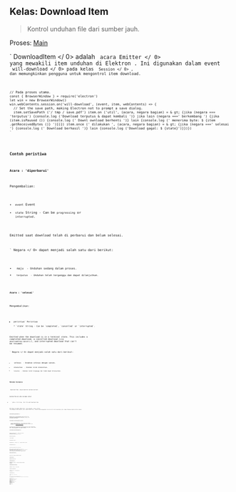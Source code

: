 ## Kelas: Download Item

> Kontrol unduhan file dari sumber jauh.

Proses: [Main](../glossary.md#main-process)

` DownloadItem </ 0> adalah <code> acara Emitter </ 0> yang mewakili item unduhan di Elektron .
Ini digunakan dalam event <code> will-download </ 0>  pada kelas <code> Session </ 0> , dan memungkinkan pengguna untuk mengontrol item download.</p>

<pre><code class="javascript">// Pada proses utama.
const { BrowserWindow } = require('electron')
let win = new BrowserWindow()
win.webContents.session.on('will-download', (event, item, webContents) => {
  // Set the save path, making Electron not to prompt a save dialog.
  item.setSavePath ('/ tmp / save.pdf') item.on ('util', (acara, negara bagian) = & gt; {jika (negara === 'terputus') {console.log ('Download terputus & dapat kembali ')} jika lain (negara ===' berkembang ') {jika (item.isPaused ()) {console.log (' Downl ownload berhenti ')} lain {console.log (' menerima byte: $ {item .getReceivedBytes ()} ')}}}) item.once (' dilakukan ', (acara, negara bagian) = & gt; {jika (negara ===' selesai ') {console.log (' Download berhasil ')} lain {console.log ('Download gagal: $ {state}')}})})
`</pre>

### Contoh peristiwa

#### Acara : 'diperbarui'

Pengembalian:

* `event` Event
* `state` String - Can be `progressing` or `interrupted`.

Emitted saat download telah di perbarui dan belum selesai.

` Negara </ 0> dapat menjadi salah satu dari berikut:</p>

<ul>
<li><code> maju </ 0> - Unduhan sedang dalam proses.</li>
<li><code> terputus </ 0> - Unduhan telah terganggu dan dapat dilanjutkan.</li>
</ul>

<h4 spaces-before="0">Acara : 'selesai'</h4>

<p spaces-before="0">Mengembalikan:</p>

<ul>
<li><code>peristiwa` Peristiwa</li>
* `state` String - Can be `completed`, `cancelled` or `interrupted`.</ul>

Emitted when the download is in a terminal state. This includes a completed download, a cancelled download (via `downloadItem.cancel()`), and interrupted download that can't be resumed.

` Negara </ 0> dapat menjadi salah satu dari berikut:</p>

<ul>
<li><code> selesai </ 0> - Unduhan selesai dengan sukses.</li>
<li><code> dibatalkan </ 0> - Unduhan telah dibatalkan.</li>
<li><code> terputus </ 0> - Unduhan telah terganggu dan tidak dapat dilanjutkan.</li>
</ul>

<h3 spaces-before="0">Metode Instance</h3>

<p spaces-before="0"><code> download Item </ 0> objek memiliki metode berikut:</p>

<h4 spaces-before="0"><code>download Item.set jalan tersimpan (jalan)`</h4>

* ` jalan </ 0> String - Atur file path download item.</li>
</ul>

<p spaces-before="0">API hanya tersedia dalam sesi <code> akan mengunduh </ 0> fungsi callback.
Jika pengguna tidak mengatur jalur simpan melalui API , Elektron akan menggunakan rutinitas asli untuk menentukan jalur simpan (Biasanya meminta dialog simpan).</p>

<h4 spaces-before="0"><code>downloadItem.getSavePath ()`</h4>

Returns `String` - The save path of the download item. This will be either the path set via `downloadItem.setSavePath(path)` or the path selected from the shown save dialog.

#### `downloadItem.setSaveDialogOptions(options)`

* `options` SaveDialogOptions - Set the save file dialog options. This object has the same properties as the `options` parameter of [`dialog.showSaveDialog()`](dialog.md).

This API allows the user to set custom options for the save dialog that opens for the download item by default. API hanya tersedia dalam sesi ` akan mengunduh </ 0> fungsi callback.</p>

<h4 spaces-before="0"><code>downloadItem.getSaveDialogOptions()`</h4>

Returns `SaveDialogOptions` - Returns the object previously set by `downloadItem.setSaveDialogOptions(options)`.

#### `download Item.jedah ()`

Jeda unduhan.

#### `downloadItem.fi jeda ()`

Mengembalikan ` Boolean </ 0> - Apakah unduhan dijeda.</p>

<h4 spaces-before="0"><code>downloadItem.lanjut ()`</h4>

Melanjutkan pengunduhan yang telah dijeda.

**Note:** To enable resumable downloads the server you are downloading from must support range requests and provide both `Last-Modified` and `ETag` header values. Jika tidak ` lanjut () </ 0> akan memberhentikan byte yang telah diterima sebelumnya dan memulai kembali unduhan dari awal.</p>

<h4 spaces-before="0"><code>download Item.bisa lanjut ()`</h4>

Returns `Boolean` - Whether the download can resume.

#### `download Item.batal ()`

Membatalkan operasi unduh.

#### `downloadItem.dapatkan Url ()`

Mengembalikan ` String </ 0> - Urutan asal tempat item tersebut didownload.</p>

<h4 spaces-before="0"><code>downloadItem.dapatkan tipe pantonim ()`</h4>

Mengembalikan ` String </ 0> - Jenis file mime.</p>

<h4 spaces-before="0"><code>downloadItem. Telah mengguna sikap ()`</h4>

Mengembalikan ` Boolean </ 0> - Apakah pengunduhan memiliki isyarat pengguna.</p>

<h4 spaces-before="0"><code>downloadItem.dapatkan nama file ()`</h4>

Mengembalikan ` String </ 0> - Nama file dari item unduhan.</p>

<p spaces-before="0"><strong x-id="1">Note:</strong> The file name is not always the same as the actual one saved in local
disk. Jika pengguna mengubah nama file dalam dialog tabungan yang diminta, nama sebenarnya dari file yang tersimpan akan berbeda.</p>

<h4 spaces-before="0"><code>downloadItem.dpatkan Total Byte ()`</h4>

Mengembalikan ` Integer </ 0> - Ukuran total dalam byte dari item unduhan.</p>

<p spaces-before="0">Jika ukurannya tidak diketahui, ia mengembalikan 0.</p>

<h4 spaces-before="0"><code>downloadItem.dapat di terima Byte()`</h4>

Mengembalikan `Integer` - byte yang diterima dari item unduhan.

#### `downloadItem.getContentDisposition ()`

Mengembalikan ` String </ 0> - Bidang Content-Disposition dari header tanggapan.</p>

<h4 spaces-before="0"><code>downloadItem.getState ()`</h4>

Returns `String` - The current state. Can be `progressing`, `completed`, `cancelled` or `interrupted`.

**Note:** The following methods are useful specifically to resume a `cancelled` item when session is restarted.

#### `downloadItem.getURLChain ()`

Mengembalikan ` String [] </ 0> - Rantai url lengkap item termasuk pengalihan apa pun.</p>

<h4 spaces-before="0"><code>downloadItem.getLastModifiedTime ()`</h4>

Mengembalikan ` String </ 0> - Nilai header Terakhir-Diubah.</p>

<h4 spaces-before="0"><code>downloadItem.getETag ()`</h4>

Mengembalikan ` String </ 0> - nilai header ETag.</p>

<h4 spaces-before="0"><code>downloadItem.getStartTime ()`</h4>

Mengembalikan  Ganda </ 0> - Jumlah detik sejak zaman UNIX saat unduhan dimulai.</p>
